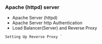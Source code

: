 ### Apache (httpd) server

* Apache Server (httpd)
* Apache Server http Authentication
* Load Balancer(Server) and Reverse Proxy



```
Setting Up Reverse Proxy `
```
